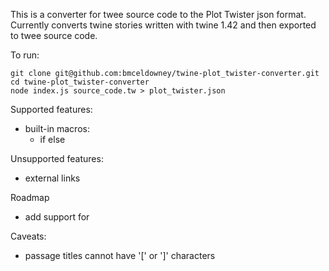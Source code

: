 This is a converter for twee source code to the Plot Twister json format.
Currently converts twine stories written with twine 1.42 and then exported to twee source code.

To run:

    git clone git@github.com:bmceldowney/twine-plot_twister-converter.git
    cd twine-plot_twister-converter
    node index.js source_code.tw > plot_twister.json

Supported features:
* built-in macros:
  * if else

Unsupported features:
* external links

Roadmap
* add support for

Caveats:
* passage titles cannot have '[' or ']' characters
